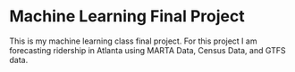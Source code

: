# Machine Learning Final Project

This is my machine learning class final project. For this project I am forecasting ridership in Atlanta using MARTA Data, Census Data, and GTFS data. 
